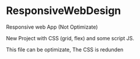 # ResponsiveWebDesign
Responsive web App (Not Optimizate)


New Project with CSS (grid, flex) and some script JS.

This file can be optimizate, The CSS is redunden
